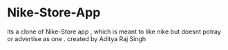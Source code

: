 # Nike-Store-App
its a clone of Nike-Store app , which is meant to like nike but doesnt potray or advertise as one .
created by Aditya Raj Singh
